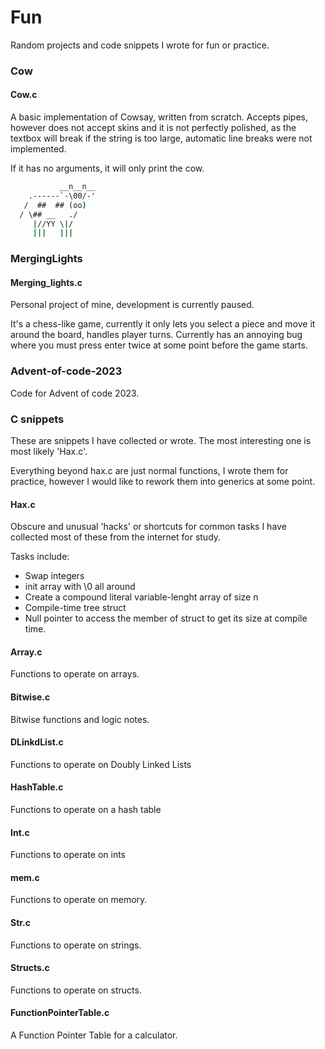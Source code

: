 
# Fun

Random projects and code snippets I wrote for fun or practice.

### Cow
#### Cow.c
A basic implementation of Cowsay, written from scratch.
Accepts pipes, however does not accept skins and it is not perfectly polished, as the textbox will break if the string is too large, automatic line breaks were not implemented.

If it has no arguments, it will only print the cow.

```cmd
           __n__n__
    .------`-\00/-'
   /  ##  ## (oo)
  / \## __   ./
     |//YY \|/
     |||   |||
```

### MergingLights
#### Merging_lights.c
Personal project of mine, development is currently paused.

It's a chess-like game, currently it only lets you select a piece and move it around the board, handles player turns. Currently has an annoying bug where you must press enter twice at some point before the game starts.

### Advent-of-code-2023
Code for Advent of code 2023.

### C snippets

These are snippets I have collected or wrote. The most interesting one is most likely 'Hax.c'.

Everything beyond hax.c are just normal functions, I wrote them for practice, however I would like to rework them into generics at some point.

#### Hax.c

Obscure and unusual 'hacks' or shortcuts for common tasks I have collected most of these from the internet for study.

Tasks include:
- Swap integers
- init array with \0 all around
- Create a compound literal variable-lenght array of size n
- Compile-time tree struct
- Null pointer to access the member of struct to get its size at compile time.


#### Array.c

Functions to operate on arrays.

#### Bitwise.c

Bitwise functions and logic notes.


#### DLinkdList.c

Functions to operate on Doubly Linked Lists


#### HashTable.c

Functions to operate on a hash table


#### Int.c

Functions to operate on ints

#### mem.c

Functions to operate on memory.

#### Str.c

Functions to operate on strings.

#### Structs.c

Functions to operate on structs.

#### FunctionPointerTable.c
A Function Pointer Table for a calculator.

